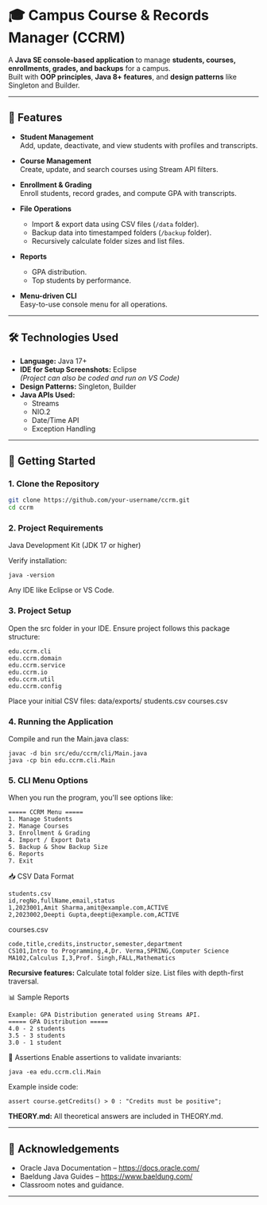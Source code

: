 # 🎓 Campus Course & Records Manager (CCRM)
A **Java SE console-based application** to manage **students, courses, enrollments, grades, and backups** for a campus.  
Built with **OOP principles**, **Java 8+ features**, and **design patterns** like Singleton and Builder.

---

## 🌟 Features
- **Student Management**  
  Add, update, deactivate, and view students with profiles and transcripts.

- **Course Management**  
  Create, update, and search courses using Stream API filters.

- **Enrollment & Grading**  
  Enroll students, record grades, and compute GPA with transcripts.

- **File Operations**  
  - Import & export data using CSV files (`/data` folder).  
  - Backup data into timestamped folders (`/backup` folder).  
  - Recursively calculate folder sizes and list files.

- **Reports**
  - GPA distribution.
  - Top students by performance.

- **Menu-driven CLI**  
  Easy-to-use console menu for all operations.

---

## 🛠️ Technologies Used
- **Language:** Java 17+
- **IDE for Setup Screenshots:** Eclipse  
  *(Project can also be coded and run on VS Code)*  
- **Design Patterns:** Singleton, Builder
- **Java APIs Used:**
  - Streams
  - NIO.2
  - Date/Time API
  - Exception Handling

---

## 🚀 Getting Started

### **1. Clone the Repository**
```bash
git clone https://github.com/your-username/ccrm.git
cd ccrm
```

### **2. Project Requirements**
Java Development Kit (JDK 17 or higher)

Verify installation:
```
java -version
```
Any IDE like Eclipse or VS Code.

### **3. Project Setup**
Open the src folder in your IDE.
Ensure project follows this package structure:
```
edu.ccrm.cli
edu.ccrm.domain
edu.ccrm.service
edu.ccrm.io
edu.ccrm.util
edu.ccrm.config
```

Place your initial CSV files:
data/exports/
  students.csv
  courses.csv

### **4. Running the Application**
Compile and run the Main.java class:
```
javac -d bin src/edu/ccrm/cli/Main.java
java -cp bin edu.ccrm.cli.Main
```

### **5. CLI Menu Options**

When you run the program, you'll see options like:
```
===== CCRM Menu =====
1. Manage Students
2. Manage Courses
3. Enrollment & Grading
4. Import / Export Data
5. Backup & Show Backup Size
6. Reports
7. Exit
```

📥 CSV Data Format
```
students.csv
id,regNo,fullName,email,status
1,2023001,Amit Sharma,amit@example.com,ACTIVE
2,2023002,Deepti Gupta,deepti@example.com,ACTIVE
```

courses.csv
```
code,title,credits,instructor,semester,department
CS101,Intro to Programming,4,Dr. Verma,SPRING,Computer Science
MA102,Calculus I,3,Prof. Singh,FALL,Mathematics
```

**Recursive features:**
Calculate total folder size.
List files with depth-first traversal.

📊 Sample Reports
```
Example: GPA Distribution generated using Streams API.
===== GPA Distribution =====
4.0 - 2 students
3.5 - 3 students
3.0 - 1 student
```

🧪 Assertions
Enable assertions to validate invariants:
```
java -ea edu.ccrm.cli.Main
```

Example inside code:
```
assert course.getCredits() > 0 : "Credits must be positive";
```

**THEORY.md:**
All theoretical answers are included in THEORY.md.

---
## 🤝 Acknowledgements
- Oracle Java Documentation – https://docs.oracle.com/
- Baeldung Java Guides – https://www.baeldung.com/
- Classroom notes and guidance.

---
